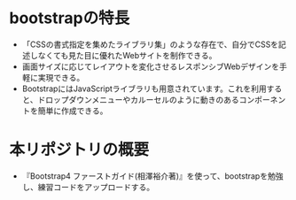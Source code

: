 # bootstrapの特長
- 「CSSの書式指定を集めたライブラリ集」のような存在で、自分でCSSを記述しなくても見た目に優れたWebサイトを制作できる。
- 画面サイズに応じてレイアウトを変化させるレスポンシブWebデザインを手軽に実現できる。
- BootstrapにはJavaScriptライブラリも用意されています。これを利用すると、ドロップダウンメニューやカルーセルのように動きのあるコンポーネントを簡単に作成できる。
# 本リポジトリの概要
- 『Bootstrap4 ファーストガイド(相澤裕介著)』を使って、bootstrapを勉強し、練習コードをアップロードする。
